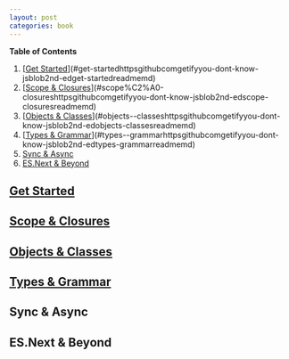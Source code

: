 ```yaml
---
layout: post
categories: book
---
```

**Table of Contents**

1. [[Get Started](https://github.com/getify/You-Dont-Know-JS/blob/2nd-ed/get-started/README.md)](#get-startedhttpsgithubcomgetifyyou-dont-know-jsblob2nd-edget-startedreadmemd)
1. [[Scope & Closures](https://github.com/getify/You-Dont-Know-JS/blob/2nd-ed/scope-closures/README.md)](#scope%C2%A0-closureshttpsgithubcomgetifyyou-dont-know-jsblob2nd-edscope-closuresreadmemd)
1. [[Objects & Classes](https://github.com/getify/You-Dont-Know-JS/blob/2nd-ed/objects-classes/README.md)](#objects--classeshttpsgithubcomgetifyyou-dont-know-jsblob2nd-edobjects-classesreadmemd)
1. [[Types & Grammar](https://github.com/getify/You-Dont-Know-JS/blob/2nd-ed/types-grammar/README.md)](#types--grammarhttpsgithubcomgetifyyou-dont-know-jsblob2nd-edtypes-grammarreadmemd)
1. [Sync & Async](#sync--async)
1. [ES.Next & Beyond](#esnext--beyond)

## [Get Started](https://github.com/getify/You-Dont-Know-JS/blob/2nd-ed/get-started/README.md)


## [Scope & Closures](https://github.com/getify/You-Dont-Know-JS/blob/2nd-ed/scope-closures/README.md)


## [Objects & Classes](https://github.com/getify/You-Dont-Know-JS/blob/2nd-ed/objects-classes/README.md)


## [Types & Grammar](https://github.com/getify/You-Dont-Know-JS/blob/2nd-ed/types-grammar/README.md)


## Sync & Async


## ES.Next & Beyond